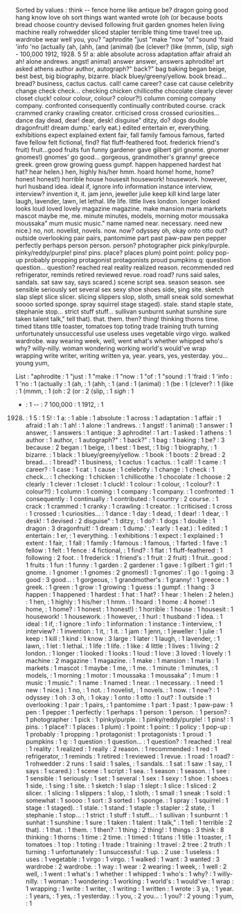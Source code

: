 Sorted by values :
think -- fence home like antique be? dragon going good hang know love oh sort things want wanted wrote (oh (or because boots bread choose country devised following fruit garden gnomes helen living machine really rohwedder sliced stapler terrible thing time travel tree up. wardrobe wear well you, you? "aphrodite "just "make "now "of "sound 'fraid 'info 'no (actually (ah, (ahh, (and (animal) (be (clever? (like (mmm, (slip, *sigh* - 100,000 1912, 1928. 5 5! a: able absolute across adaptation affair afraid ah ah! alone andrews. angst! animal) answer answer, answers aphrodite! art asked athens author author, autograph?" back?" bag baking began beige, best best, big biography, bizarre. black bluey/greeny/yellow. book bread... bread? business, cactus cactus. call! came career? case cat cause celebrity change check check... checking chicken chillicothe chocolate clearly clever closet cluck! colour colour, colour? colour?!) column coming company company. confronted consequently continually contributed course. crack crammed cranky crawling creator. criticised cross crossed curiosities... dance day dead, dear! dear, desk! disguise" ditzy, do? dogs double dragonfruit! dream dump.' early eat.) edited entertain er, everything. exhibitions expect explained extent fair, fall family famous famous, farted fave fellow felt fictional, find? flat fluff-feathered foot. frederick friend's fruit) fruit...good fruits fun funny gardener gave gilbert girl gnome. gnomer gnomes!) gnomes' go good... gorgeous, grandmother's granny! greece greek. green grow growing guess gumpf. happen happened hardest hat hat? hear helen.) hen, highly his/her hmm. hoard home! home, home? honest honest!) horrible house housesit housework! housework. however, hurl husband idea. ideal if, ignore info information instance interview, interview? invention it, it. jam jenn, jeweller julie keep kill kind large later laugh, lavender, lawn, let lethal. life life. little lives london. longer looked looks loud loved lovely magazine magazine. make mansion maria markets mascot maybe me, me. minute minutes, models, morning motor moussaka moussaka" mum music music." name named near. necessary. need new nice.) no, not. novelist, novels. now. now? odyssey oh, okay onto otto out? outside overlooking pair pairs, pantomime part past paw-paw pen pepper perfectly perhaps person person. person? photographer pick pinky/purple. pinky/reddy/purple! pins! pins. place? places plum) point point: policy pop-up probably propping protagonist protagonists proud pumpkins q: question question... question? reached real reality realized reason. recommended red refrigerator, reminds retired reviewed revue. road road? runs said sales, sandals. sat saw say, says scared.) scene script sea. season season. see sensible seriously set several sex sexy shoe shoes side, sing site. sketch slap slept slice slicer. slicing slippers slop, sloth, small sneak sold somewhat soooo sorted sponge. spray squirrel stage staged). stale. stand staple state, stephanie stop... strict stuff stuff... sullivan sunburnt sunhat sunshine sure taken talent talk," tell that). that. them. then? thing! thinking thorns time. timed titans title toaster, tomatoes top toting trade training truth turning unfortunately unsuccessful use useless uses vegetable virgo virgo. walked wardrobe. way wearing week, well, went what's whether whipped who's why? willy-nilly. woman wondering working world's would've wrap wrapping write writer, writing written ya, year. years, yes, yesterday. you... young yum, 

List :
"aphrodite : 1
"just : 1
"make : 1
"now : 1
"of : 1
"sound : 1
'fraid : 1
'info : 1
'no : 1
(actually : 1
(ah, : 1
(ahh, : 1
(and : 1
(animal) : 1
(be : 1
(clever? : 1
(like : 1
(mmm, : 1
(oh : 2
(or : 2
(slip, : 1
*sigh* : 1
- : 1
-- : 7
100,000 : 1
1912, : 1
1928. : 1
5 : 1
5! : 1
a: : 1
able : 1
absolute : 1
across : 1
adaptation : 1
affair : 1
afraid : 1
ah : 1
ah! : 1
alone : 1
andrews. : 1
angst! : 1
animal) : 1
answer : 1
answer, : 1
answers : 1
antique : 3
aphrodite! : 1
art : 1
asked : 1
athens : 1
author : 1
author, : 1
autograph?" : 1
back?" : 1
bag : 1
baking : 1
be? : 3
because : 2
began : 1
beige, : 1
best : 1
best, : 1
big : 1
biography, : 1
bizarre. : 1
black : 1
bluey/greeny/yellow. : 1
book : 1
boots : 2
bread : 2
bread... : 1
bread? : 1
business, : 1
cactus : 1
cactus. : 1
call! : 1
came : 1
career? : 1
case : 1
cat : 1
cause : 1
celebrity : 1
change : 1
check : 1
check... : 1
checking : 1
chicken : 1
chillicothe : 1
chocolate : 1
choose : 2
clearly : 1
clever : 1
closet : 1
cluck! : 1
colour : 1
colour, : 1
colour? : 1
colour?!) : 1
column : 1
coming : 1
company : 1
company. : 1
confronted : 1
consequently : 1
continually : 1
contributed : 1
country : 2
course. : 1
crack : 1
crammed : 1
cranky : 1
crawling : 1
creator. : 1
criticised : 1
cross : 1
crossed : 1
curiosities... : 1
dance : 1
day : 1
dead, : 1
dear! : 1
dear, : 1
desk! : 1
devised : 2
disguise" : 1
ditzy, : 1
do? : 1
dogs : 1
double : 1
dragon : 3
dragonfruit! : 1
dream : 1
dump.' : 1
early : 1
eat.) : 1
edited : 1
entertain : 1
er, : 1
everything. : 1
exhibitions : 1
expect : 1
explained : 1
extent : 1
fair, : 1
fall : 1
family : 1
famous : 1
famous, : 1
farted : 1
fave : 1
fellow : 1
felt : 1
fence : 4
fictional, : 1
find? : 1
flat : 1
fluff-feathered : 1
following : 2
foot. : 1
frederick : 1
friend's : 1
fruit : 2
fruit) : 1
fruit...good : 1
fruits : 1
fun : 1
funny : 1
garden : 2
gardener : 1
gave : 1
gilbert : 1
girl : 1
gnome. : 1
gnomer : 1
gnomes : 2
gnomes!) : 1
gnomes' : 1
go : 1
going : 3
good : 3
good... : 1
gorgeous, : 1
grandmother's : 1
granny! : 1
greece : 1
greek. : 1
green : 1
grow : 1
growing : 1
guess : 1
gumpf. : 1
hang : 3
happen : 1
happened : 1
hardest : 1
hat : 1
hat? : 1
hear : 1
helen : 2
helen.) : 1
hen, : 1
highly : 1
his/her : 1
hmm. : 1
hoard : 1
home : 4
home! : 1
home, : 1
home? : 1
honest : 1
honest!) : 1
horrible : 1
house : 1
housesit : 1
housework! : 1
housework. : 1
however, : 1
hurl : 1
husband : 1
idea. : 1
ideal : 1
if, : 1
ignore : 1
info : 1
information : 1
instance : 1
interview, : 1
interview? : 1
invention : 1
it, : 1
it. : 1
jam : 1
jenn, : 1
jeweller : 1
julie : 1
keep : 1
kill : 1
kind : 1
know : 3
large : 1
later : 1
laugh, : 1
lavender, : 1
lawn, : 1
let : 1
lethal. : 1
life : 1
life. : 1
like : 4
little : 1
lives : 1
living : 2
london. : 1
longer : 1
looked : 1
looks : 1
loud : 1
love : 3
loved : 1
lovely : 1
machine : 2
magazine : 1
magazine. : 1
make : 1
mansion : 1
maria : 1
markets : 1
mascot : 1
maybe : 1
me, : 1
me. : 1
minute : 1
minutes, : 1
models, : 1
morning : 1
motor : 1
moussaka : 1
moussaka" : 1
mum : 1
music : 1
music." : 1
name : 1
named : 1
near. : 1
necessary. : 1
need : 1
new : 1
nice.) : 1
no, : 1
not. : 1
novelist, : 1
novels. : 1
now. : 1
now? : 1
odyssey : 1
oh : 3
oh, : 1
okay : 1
onto : 1
otto : 1
out? : 1
outside : 1
overlooking : 1
pair : 1
pairs, : 1
pantomime : 1
part : 1
past : 1
paw-paw : 1
pen : 1
pepper : 1
perfectly : 1
perhaps : 1
person : 1
person. : 1
person? : 1
photographer : 1
pick : 1
pinky/purple. : 1
pinky/reddy/purple! : 1
pins! : 1
pins. : 1
place? : 1
places : 1
plum) : 1
point : 1
point: : 1
policy : 1
pop-up : 1
probably : 1
propping : 1
protagonist : 1
protagonists : 1
proud : 1
pumpkins : 1
q: : 1
question : 1
question... : 1
question? : 1
reached : 1
real : 1
reality : 1
realized : 1
really : 2
reason. : 1
recommended : 1
red : 1
refrigerator, : 1
reminds : 1
retired : 1
reviewed : 1
revue. : 1
road : 1
road? : 1
rohwedder : 2
runs : 1
said : 1
sales, : 1
sandals. : 1
sat : 1
saw : 1
say, : 1
says : 1
scared.) : 1
scene : 1
script : 1
sea. : 1
season : 1
season. : 1
see : 1
sensible : 1
seriously : 1
set : 1
several : 1
sex : 1
sexy : 1
shoe : 1
shoes : 1
side, : 1
sing : 1
site. : 1
sketch : 1
slap : 1
slept : 1
slice : 1
sliced : 2
slicer. : 1
slicing : 1
slippers : 1
slop, : 1
sloth, : 1
small : 1
sneak : 1
sold : 1
somewhat : 1
soooo : 1
sort : 3
sorted : 1
sponge. : 1
spray : 1
squirrel : 1
stage : 1
staged). : 1
stale. : 1
stand : 1
staple : 1
stapler : 2
state, : 1
stephanie : 1
stop... : 1
strict : 1
stuff : 1
stuff... : 1
sullivan : 1
sunburnt : 1
sunhat : 1
sunshine : 1
sure : 1
taken : 1
talent : 1
talk," : 1
tell : 1
terrible : 2
that). : 1
that. : 1
them. : 1
then? : 1
thing : 2
thing! : 1
things : 3
think : 8
thinking : 1
thorns : 1
time : 2
time. : 1
timed : 1
titans : 1
title : 1
toaster, : 1
tomatoes : 1
top : 1
toting : 1
trade : 1
training : 1
travel : 2
tree : 2
truth : 1
turning : 1
unfortunately : 1
unsuccessful : 1
up. : 2
use : 1
useless : 1
uses : 1
vegetable : 1
virgo : 1
virgo. : 1
walked : 1
want : 3
wanted : 3
wardrobe : 2
wardrobe. : 1
way : 1
wear : 2
wearing : 1
week, : 1
well : 2
well, : 1
went : 1
what's : 1
whether : 1
whipped : 1
who's : 1
why? : 1
willy-nilly. : 1
woman : 1
wondering : 1
working : 1
world's : 1
would've : 1
wrap : 1
wrapping : 1
write : 1
writer, : 1
writing : 1
written : 1
wrote : 3
ya, : 1
year. : 1
years, : 1
yes, : 1
yesterday. : 1
you, : 2
you... : 1
you? : 2
young : 1
yum, : 1
